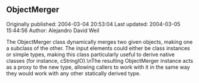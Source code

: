 ## ObjectMerger 
Originally published: 2004-03-04 20:53:04 
Last updated: 2004-03-05 15:44:56 
Author: Alejandro David Weil 
 
The ObjectMerger class dynamically merges two given objects, making one a subclass of the other. The input elements could either be class instances or simple types, making this class particularly useful to derive native classes (for instance, cStringIO).\nThe resulting ObjectMerger instance acts as a proxy to the new type, allowing callers to work with it in the same way they would work with any other statically derived type.